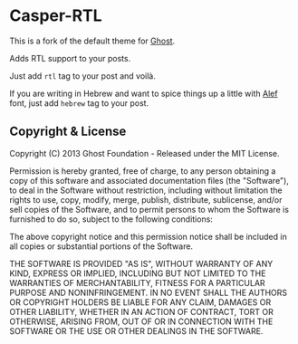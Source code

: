 # Casper-RTL

This is a fork of the default theme for [Ghost](http://github.com/tryghost/ghost/).

Adds RTL support to your posts.

Just add `rtl` tag to your post and voilà.

If you are writing in Hebrew and want to spice things up a little with [Alef](http://alef.hagilda.com/) font, just add `hebrew` tag to your post.


## Copyright & License

Copyright (C) 2013 Ghost Foundation - Released under the MIT License.

Permission is hereby granted, free of charge, to any person obtaining a copy of this software and associated documentation files (the "Software"), to deal in the Software without restriction, including without limitation the rights to use, copy, modify, merge, publish, distribute, sublicense, and/or sell copies of the Software, and to permit persons to whom the Software is furnished to do so, subject to the following conditions:

The above copyright notice and this permission notice shall be included in all copies or substantial portions of the Software.

THE SOFTWARE IS PROVIDED "AS IS", WITHOUT WARRANTY OF ANY KIND, EXPRESS OR IMPLIED, INCLUDING BUT NOT LIMITED TO THE WARRANTIES OF MERCHANTABILITY, FITNESS FOR A PARTICULAR PURPOSE AND
NONINFRINGEMENT. IN NO EVENT SHALL THE AUTHORS OR COPYRIGHT HOLDERS BE LIABLE FOR ANY CLAIM, DAMAGES OR OTHER LIABILITY, WHETHER IN AN ACTION OF CONTRACT, TORT OR OTHERWISE, ARISING FROM, OUT OF OR IN CONNECTION WITH THE SOFTWARE OR THE USE OR OTHER DEALINGS IN THE SOFTWARE.
